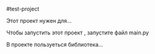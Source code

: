 #test-project

Этот проект нужен для...

Чтобы запустить этот проект , запустите файл main.ру

В проекте пользуеться библиотека...
